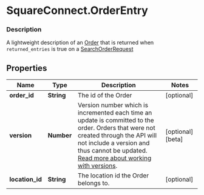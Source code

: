 # SquareConnect.OrderEntry

### Description

A lightweight description of an [Order](#type-order) that is returned when `returned_entries` is true on a [SearchOrderRequest](#type-searchorderrequest)

## Properties
Name | Type | Description | Notes
------------ | ------------- | ------------- | -------------
**order_id** | **String** | The id of the Order | [optional] 
**version** | **Number** | Version number which is incremented each time an update is committed to the order. Orders that were not created through the API will not include a version and thus cannot be updated.  [Read more about working with versions](https://developer.squareup.com/docs/orders-api/manage-orders#update-orders). | [optional] [beta]
**location_id** | **String** | The location id the Order belongs to. | [optional] 


